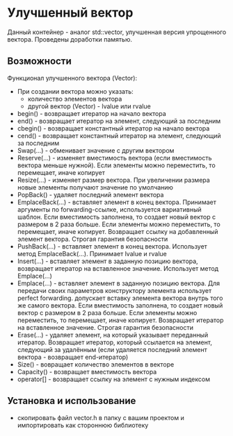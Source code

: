 # Улучшенный вектор 
Данный контейнер - аналог std::vector, улучшенная версия упрощенного вектора. Проведены доработки памятью.
## Возможности 
Функционал улучшенного вектора (Vector):
* При создании вектора можно указать: 
  * количество элементов вектора 
  * другой вектор (Vector) - lvalue или rvalue
* begin() - возвращает итератор на начало вектора 
* end() - возвращает итератор на элемент, следующий за последним 
* cbegin() - возвращает константный итератор на начало вектора 
* cend() - возвращает константный итератор на элемент, следующий за последним 
* Swap(...) - обменивает значение с другим вектором
* Reserve(...) - изменяет вместимость вектора (если вместимость вектора меньше нужной). Если элементы можно переместить, то перемещает, иначе копирует 
* Resize(...) - изменяет размер вектора. При увеличении размера новые элементы получают значение по умолчанию
* PopBack() - удаляет последний элемент вектора 
* EmplaceBack(...) - вставляет элемент в конец вектора. Принимает аргументы по forwarding-ссылке, используется вариативный шаблон. Если вместимость заполнена, то создает новый вектор с размером в 2 раза больше. Если элементы можно переместить, то перемещает, иначе копирует. Возвращает ссылку на добавленный элемент вектора. Строгая гарантия безопасности
* PushBack(...) - вставляет элемент в конец вектора. Использует метод EmplaceBack(...). Принимает lvalue и rvalue
* Insert(...) - вставляет элемент в заданную позицию вектора, возвращает итератор на вставленное значение. Использует метод Emplace(...)
* Emplace(...) - вставляет элемент в заданную позицию вектора. Для передачи своих параметров конструктору элемента использует perfect forwarding. допускает вставку элемента вектора внутрь того же самого вектора. Если вместимость заполнена, то создает новый вектор с размером в 2 раза больше. Если элементы можно переместить, то перемещает, иначе копирует. Возвращает итератор на вставленное значение. Строгая гарантия безопасности
* Erase(...) - удаляет элемент, на который указывает переданный итератор. Возвращает итератор, который ссылается на элемент, следующий за удалённым (если удаляется последний элемент вектора - возвращает end-итератор)
* Size() - вовращает количество элементов в векторе
* Capacity() - возвращает вместимость вектора
* operator[] - возвращает ссылку на элемент с нужным индексом 
## Установка и использование
* скопировать файл vector.h в папку с вашим проектом и импортировать как стороннюю библиотеку
